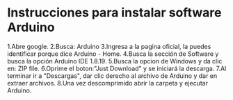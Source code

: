 # Instrucciones para instalar software Arduino

1.Abre google.
2.Busca: Arduino
3.Ingresa a la pagina oficial, la puedes identificar porque dice Arduino - Home. 
4.Busca la sección de Software y busca la opción Arduino IDE 1.8.19.
5.Busca la opcion de Windows y da clic en: ZIP file.
6.Oprime el boton:"Just Download" y se iniciará la descarga.
7.Al terminar ir a "Descargas", dar clic derecho al archivo de Arduino y dar en extraer archivos.
8.Una vez descomprimido abrir la carpeta y ejecutar Arduino. 